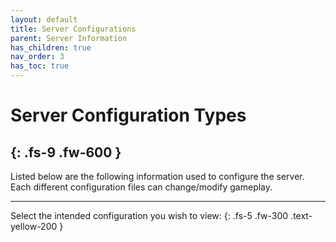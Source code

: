 ```yaml
---
layout: default
title: Server Configurations
parent: Server Information
has_children: true
nav_order: 3
has_toc: true
---
```


# **Server Configuration Types**
{: .fs-9 .fw-600 }
-----

Listed below are the following information used to configure the server. Each different configuration files can change/modify gameplay. 

-----

Select the intended configuration you wish to view:
{: .fs-5 .fw-300 .text-yellow-200 }

<!-- TODO: Add the intended selection options when populating this page. -->

<!-- <button onclick="window.location='os-install-type/install-windows';" type="button"><span><img src="https://cdn-icons-png.flaticon.com/512/888/888882.png" width="45" height="45" /></span>&nbsp;Windows OS</button>{: .btn .btn-outline .fs-9 .px-4 .mb-lg-4 } -->